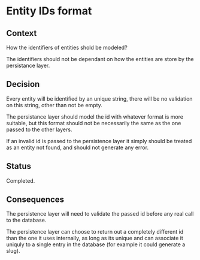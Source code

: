 # Entity IDs format

## Context

How the identifiers of entities shold be modeled?

The identifiers should not be dependant on how the entities are store by the persistance layer.

## Decision

Every entity will be identified by an unique string, there will be no validation on this string, other than not be empty.

The persistance layer should model the id with whatever format is more suitable, but this format should not be necessarily the same as the one passed to the other layers.

If an invalid id is passed to the persistence layer it simply should be treated as an entity not found, and should not generate any error.

## Status

Completed.

## Consequences

The persistence layer will need to validate the passed id before any real call to the database.

The persistence layer can choose to return out a completely different id than the one it uses internally, as long as its unique and can associate it uniquly to a single entry in the database (for example it could generate a slug).